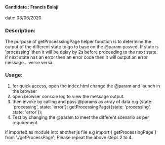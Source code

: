 #### Candidate : Francis Bolaji
date: 03/06/2020

### Description: 
The purpose of getProcesssingPage helper function is to determine the output of the different state to go to base on the @param passed.
If state is 'processing' then it will be delay by 2s before proceeding to the next state. if next state has an error then an error code then it will output an error message... verse versa.


### Usage: 

1. for quick access, open the index.html change the @param and launch in the browser
2. open browser console log to view the message output.
3. then invoke by calling and pass @params as array of data e.g {state: 'processing', state: 'error'}:
    getProcessingPage({state: 'processing', state: 'error'});
4. Test by changing the @param to meet the different scenario as per requirement.

if imported as module into another js file e.g import { getProcessingPage } from './getProcessPage';
Please repeat the above steps 2 to 4.
 